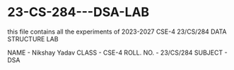 # 23-CS-284---DSA-LAB
this file contains all the experiments of 2023-2027 CSE-4 23/CS/284 DATA STRUCTURE LAB

NAME - Nikshay Yadav 
CLASS - CSE-4 
ROLL. NO. - 23/CS/284
SUBJECT - DSA 
